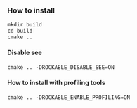 ### How to install
 
```
mkdir build
cd build
cmake ..
```

#### Disable see

```
cmake .. -DROCKABLE_DISABLE_SEE=ON
```

#### How to install with profiling tools

```
cmake .. -DROCKABLE_ENABLE_PROFILING=ON
```
